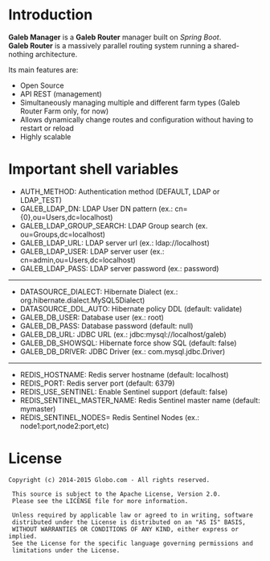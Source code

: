 # Introduction

**Galeb Manager** is a **Galeb Router** manager built on *Spring Boot*.<br/>
**Galeb Router** is a massively parallel routing system running a shared-nothing architecture.

Its main features are:

- Open Source
- API REST (management)
- Simultaneously managing multiple and different farm types (Galeb Router Farm only, for now)
- Allows dynamically change routes and configuration without having to restart or reload
- Highly scalable

# Important shell variables

- AUTH_METHOD: Authentication method (DEFAULT, LDAP or LDAP_TEST)
- GALEB_LDAP_DN: LDAP User DN pattern (ex.: cn={0},ou=Users,dc=localhost)
- GALEB_LDAP_GROUP_SEARCH: LDAP Group search (ex. ou=Groups,dc=localhost)
- GALEB_LDAP_URL: LDAP server url (ex.: ldap://localhost)
- GALEB_LDAP_USER: LDAP server user (ex.: cn=admin,ou=Users,dc=localhost)
- GALEB_LDAP_PASS: LDAP server password (ex.: password)
---
- DATASOURCE_DIALECT: Hibernate Dialect (ex.: org.hibernate.dialect.MySQL5Dialect)
- DATASOURCE_DDL_AUTO: Hibernate policy DDL (default: validate)
- GALEB_DB_USER: Database user (ex.: root)
- GALEB_DB_PASS: Database password (default: null)
- GALEB_DB_URL: JDBC URL (ex.: jdbc:mysql://localhost/galeb)
- GALEB_DB_SHOWSQL: Hibernate force show SQL (default: false)
- GALEB_DB_DRIVER: JDBC Driver (ex.: com.mysql.jdbc.Driver)
---
- REDIS_HOSTNAME: Redis server hostname (default: localhost)
- REDIS_PORT: Redis server port (default: 6379)
- REDIS_USE_SENTINEL: Enable Sentinel support (default: false)
- REDIS_SENTINEL_MASTER_NAME: Redis Sentinel master name (default: mymaster)
- REDIS_SENTINEL_NODES= Redis Sentinel Nodes (ex.: node1:port,node2:port,etc)

# License

```copyright
Copyright (c) 2014-2015 Globo.com - All rights reserved.

 This source is subject to the Apache License, Version 2.0.
 Please see the LICENSE file for more information.

 Unless required by applicable law or agreed to in writing, software
 distributed under the License is distributed on an "AS IS" BASIS,
 WITHOUT WARRANTIES OR CONDITIONS OF ANY KIND, either express or implied.
 See the License for the specific language governing permissions and
 limitations under the License.
```
